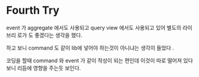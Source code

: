 # Fourth Try

event 가 aggregate 에서도 사용되고 query view 에서도 사용되고 있어 별도의 라이브리 로가 도 좋겠다는 생각을 했다.

하고 보니 command 도 같이 lib에 넣어야 하는것이 아니냐는 생각이 들었다 .

코딩을 할때  command 와 event 가 같이 작성이 되는 편인데 이것이 따로 떨어져 있다보니 리듬에 영향을 주는듯 보인다.